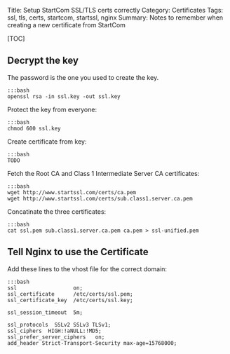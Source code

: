 Title: Setup StartCom SSL/TLS certs correctly
Category: Certificates
Tags: ssl, tls, certs, startcom, startssl, nginx
Summary: Notes to remember when creating a new certificate from StartCom

[TOC]

## Decrypt the key
The password is the one you used to create the key.

    :::bash
    openssl rsa -in ssl.key -out ssl.key

Protect the key from everyone:
    
    :::bash
    chmod 600 ssl.key

Create certificate from key:

    :::bash
    TODO

Fetch the Root CA and Class 1 Intermediate Server CA certificates:
    
    :::bash
    wget http://www.startssl.com/certs/ca.pem
    wget http://www.startssl.com/certs/sub.class1.server.ca.pem

Concatinate the three certificates:

    :::bash
    cat ssl.pem sub.class1.server.ca.pem ca.pem > ssl-unified.pem
    
## Tell Nginx to use the Certificate
Add these lines to the vhost file for the correct domain:

    :::bash
    ssl                  on;
    ssl_certificate      /etc/certs/ssl.pem;
    ssl_certificate_key  /etc/certs/ssl.key;

    ssl_session_timeout  5m;

    ssl_protocols  SSLv2 SSLv3 TLSv1;
    ssl_ciphers  HIGH:!aNULL:!MD5;
    ssl_prefer_server_ciphers   on;
    add_header Strict-Transport-Security max-age=15768000;
